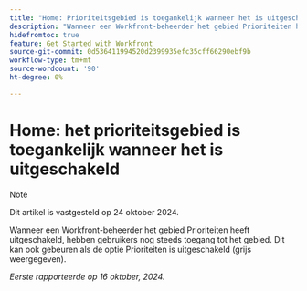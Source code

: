 ```yaml
---
title: "Home: Prioriteitsgebied is toegankelijk wanneer het is uitgeschakeld"
description: "Wanneer een Workfront-beheerder het gebied Prioriteiten heeft uitgeschakeld, hebben gebruikers nog steeds toegang tot het gebied. Dit kan ook gebeuren als de optie Prioriteiten is uitgeschakeld (grijs uit)."
hidefromtoc: true
feature: Get Started with Workfront
source-git-commit: 0d536411994520d2399935efc35cff66290ebf9b
workflow-type: tm+mt
source-wordcount: '90'
ht-degree: 0%

---
```



# Home: het prioriteitsgebied is toegankelijk wanneer het is uitgeschakeld

>[!NOTE]
>
>Dit artikel is vastgesteld op 24 oktober 2024.

Wanneer een Workfront-beheerder het gebied Prioriteiten heeft uitgeschakeld, hebben gebruikers nog steeds toegang tot het gebied. Dit kan ook gebeuren als de optie Prioriteiten is uitgeschakeld (grijs weergegeven).

_Eerste rapporteerde op 16 oktober, 2024._
